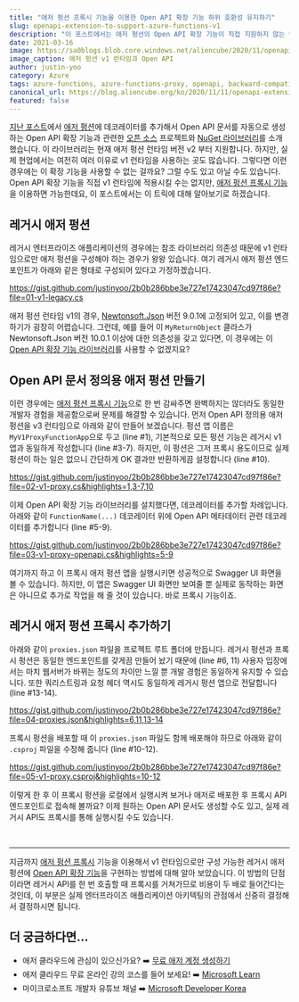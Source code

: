 ```yaml
---
title: "애저 펑션 프록시 기능을 이용한 Open API 확장 기능 하위 호환성 유지하기"
slug: openapi-extension-to-support-azure-functions-v1
description: "이 포스트에서는 애저 펑션의 Open API 확장 기능이 직접 지원하지 않는 v1 런타임을 애저 펑션의 프록시 기능을 이용해서 지원할 수 있는 방법에 대해 알아봅니다."
date: 2021-03-16
image: https://sa0blogs.blob.core.windows.net/aliencube/2020/11/openapi-extension-to-support-azure-functions-v1-00.png
image_caption: 애저 펑션 v1 런타임과 Open API
author: justin-yoo
category: Azure
tags: azure-functions, azure-functions-proxy, openapi, backward-compatibility
canonical_url: https://blog.aliencube.org/ko/2020/11/11/openapi-extension-to-support-azure-functions-v1/
featured: false
---
```



[지난 포스트][post prev]에서 [애저 펑션][az fncapp]에 데코레이터를 추가해서 Open API 문서를 자동으로 생성하는 Open API 확장 기능과 관련한 [오픈 소스][gh openapi] 프로젝트와 [NuGet 라이브러리][nuget openapi]를 소개했습니다. 이 라이브러리는 현재 애저 펑션 런타임 버전 v2 부터 지원합니다. 하지만, 실제 현업에서는 여전히 여러 이유로 v1 런타임을 사용하는 곳도 많습니다. 그렇다면 이런 경우에는 이 확장 기능을 사용할 수 없는 걸까요? 그럴 수도 있고 아닐 수도 있습니다. Open API 확장 기능을 직접 v1 런타임에 적용시킬 수는 없지만, [애저 펑션 프록시 기능][az fncapp proxy]을 이용하면 가능한데요, 이 포스트에서는 이 트릭에 대해 알아보기로 하겠습니다.


## 레거시 애저 펑션 ##

레거시 엔터프라이즈 애플리케이션의 경우에는 참조 라이브러리 의존성 때문에 v1 런타임으로만 애저 펑션을 구성해야 하는 경우가 왕왕 있습니다. 여기 레거시 애저 펑션 엔드포인트가 아래와 같은 형태로 구성되어 있다고 가정하겠습니다.

https://gist.github.com/justinyoo/2b0b286bbe3e727e17423047cd97f86e?file=01-v1-legacy.cs

애저 펑션 런타임 v1의 경우, [Newtonsoft.Json][nuget jsonnet] 버전 9.0.1에 고정되어 있고, 이를 변경하기가 굉장히 어렵습니다. 그런데, 예를 들어 이 `MyReturnObject` 클라스가 Newtonsoft.Json 버전 10.0.1 이상에 대한 의존성을 갖고 있다면, 이 경우에는 이 [Open API 확장 기능 라이브러리][gh openapi]를 사용할 수 없겠지요?


## Open API 문서 정의용 애저 펑션 만들기 ##

이런 경우에는 [애저 펑션 프록시 기능][az fncapp proxy]으로 한 번 감싸주면 완벽하지는 않더라도 동일한 개발자 경험을 제공함으로써 문제를 해결할 수 있습니다. 먼저 Open API 정의용 애저 펑션을 v3 런타임으로 아래와 같이 만들어 보겠습니다. 펑션 앱 이름은 `MyV1ProxyFunctionApp`으로 두고 (line #1), 기본적으로 모든 펑션 기능은 레거시 v1 앱과 동일하게 작성합니다 (line #3-7). 하지만, 이 펑션은 그저 프록시 용도이므로 실제 펑션이 하는 일은 없으니 간단하게 OK 결과만 반환하게끔 설정합니다 (line #10).

https://gist.github.com/justinyoo/2b0b286bbe3e727e17423047cd97f86e?file=02-v1-proxy.cs&highlights=1,3-7,10

이제 Open API 확장 기능 라이브러리를 설치했다면, 데코레이터를 추가할 차례입니다. 아래와 같이 `FunctionName(...)` 데코레이터 위에 Open API 메타데이터 관련 데코레이터를 추가합니다 (line #5-9).

https://gist.github.com/justinyoo/2b0b286bbe3e727e17423047cd97f86e?file=03-v1-proxy-openapi.cs&highlights=5-9

여기까지 하고 이 프록시 애저 펑션 앱을 실행시키면 성공적으로 Swagger UI 화면을 볼 수 있습니다. 하지만, 이 앱은 Swagger UI 화면만 보여줄 뿐 실제로 동작하는 화면은 아니므로 추가로 작업을 해 줄 것이 있습니다. 바로 프록시 기능이죠.


## 레거시 애저 펑션 프록시 추가하기 ##

아래와 같이 `proxies.json` 파일을 프로젝트 루트 폴더에 만듭니다. 레거시 펑션과 프록시 펑션은 동일한 엔드포인트를 갖게끔 만들어 놨기 때문에 (line #6, 11) 사용자 입장에서는 마치 웹서버가 바뀌는 정도의 차이만 느낄 뿐 개발 경험은 동일하게 유지할 수 있습니다. 또한 쿼리스트링과 요청 헤더 역시도 동일하게 레거시 펑션 앱으로 전달합니다 (line #13-14).

https://gist.github.com/justinyoo/2b0b286bbe3e727e17423047cd97f86e?file=04-proxies.json&highlights=6,11,13-14

프록시 펑션을 배포할 때 이 `proxies.json` 파일도 함께 배포해야 하므로 아래와 같이 `.csproj` 파일을 수정해 줍니다 (line #10-12).

https://gist.github.com/justinyoo/2b0b286bbe3e727e17423047cd97f86e?file=05-v1-proxy.csproj&highlights=10-12

이렇게 한 후 이 프록시 펑션을 로컬에서 실행시켜 보거나 애저로 배포한 후 프록시 API 엔드포인트로 접속해 볼까요? 이제 원하는 Open API 문서도 생성할 수도 있고, 실제 레거시 API도 프록시를 통해 실행시킬 수도 있습니다.

<br/>

---

지금까지 [애저 펑션 프록시][az fncapp proxy] 기능을 이용해서 v1 런타임으로만 구성 가능한 레거시 애저 펑션에 [Open API 확장 기능][gh openapi]을 구현하는 방법에 대해 알아 보았습니다. 이 방법의 단점이라면 레거시 API를 한 번 호출할 때 프록시를 거쳐가므로 비용이 두 배로 들어간다는 것인데, 이 부분은 실제 엔터프라이즈 애플리케이션 아키텍팅의 관점에서 신중히 결정해서 결정하시면 됩니다.


## 더 궁금하다면... ##

* 애저 클라우드에 관심이 있으신가요? ➡️ [무료 애저 계정 생성하기][az account free]
* 애저 클라우드 무료 온라인 강의 코스를 들어 보세요! ➡️ [Microsoft Learn][ms learn]
* 마이크로소프트 개발자 유튜브 채널 ➡️ [Microsoft Developer Korea][yt msdevkr]


[az account free]: https://azure.microsoft.com/ko-kr/free/?WT.mc_id=dotnet-20715-juyoo&ocid=AID3027813
[ms learn]: https://docs.microsoft.com/ko-kr/learn/?WT.mc_id=dotnet-20715-juyoo&ocid=AID3027813
[yt msdevkr]: https://www.youtube.com/channel/UCdgR-b2t7Byu_UGrHnu-T0g

[post prev]: /developerkorea/posts/2021/03/09/enabling-openapi-on-azure-functions/

[gh openapi]: https://github.com/Azure/azure-functions-openapi-extension

[nuget openapi]: https://www.nuget.org/packages/Microsoft.Azure.WebJobs.Extensions.OpenApi/
[nuget jsonnet]: https://www.nuget.org/packages/Newtonsoft.Json/

[az fncapp]: https://docs.microsoft.com/ko-kr/azure/azure-functions/functions-overview?WT.mc_id=dotnet-20715-juyoo&ocid=AID3027813
[az fncapp proxy]: https://docs.microsoft.com/ko-kr/azure/azure-functions/functions-proxies?WT.mc_id=dotnet-20715-juyoo&ocid=AID3027813

